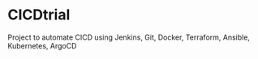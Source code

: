 # CICDtrial
Project to automate CICD using Jenkins, Git, Docker, Terraform, Ansible, Kubernetes, ArgoCD

